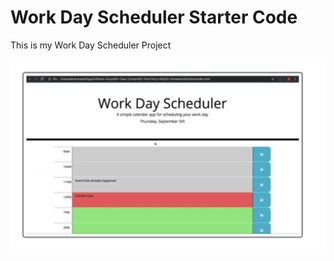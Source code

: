# Work Day Scheduler Starter Code

This is my Work Day Scheduler Project 

<img src="./Develop/Assets/images/SchedulerScreenshot.png" alt="Getting started">



